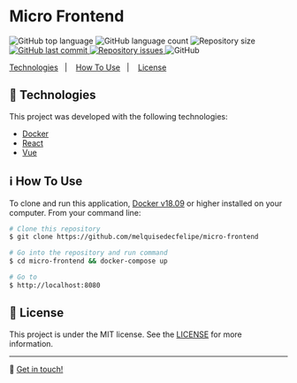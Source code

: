 <h1>Micro Frontend</h1>

<p>
  <img alt="GitHub top language" src="https://img.shields.io/github/languages/top/melquisedecfelipe/microfrontend.svg">

  <img alt="GitHub language count" src="https://img.shields.io/github/languages/count/melquisedecfelipe/microfrontend.svg">

  <img alt="Repository size" src="https://img.shields.io/github/repo-size/melquisedecfelipe/microfrontend.svg">
  
  <a href="https://github.com/melquisedecfelipe/micro-frontend/commits/master">
    <img alt="GitHub last commit" src="https://img.shields.io/github/last-commit/melquisedecfelipe/microfrontend.svg">
  </a>

  <a href="https://github.com/melquisedecfelipe/micro-frontend/issues">
    <img alt="Repository issues" src="https://img.shields.io/github/issues/melquisedecfelipe/microfrontend.svg">
  </a>

  <img alt="GitHub" src="https://img.shields.io/github/license/melquisedecfelipe/microfrontend.svg">
</p>

<p>
  <a href="#rocket-technologies">Technologies</a>&nbsp;&nbsp;&nbsp;|&nbsp;&nbsp;&nbsp;
  <a href="#information_source-how-to-use">How To Use</a>&nbsp;&nbsp;&nbsp;|&nbsp;&nbsp;&nbsp;
  <a href="#memo-license">License</a>
</p>

## :rocket: Technologies

This project was developed with the following technologies:

- [Docker](https://www.docker.com/)
- [React](https://reactjs.org/)
- [Vue](https://vuejs.org/)

## :information_source: How To Use

To clone and run this application, [Docker v18.09](https://www.docker.com/) or higher installed on your computer. From your command line:

```bash
# Clone this repository
$ git clone https://github.com/melquisedecfelipe/micro-frontend

# Go into the repository and run command
$ cd micro-frontend && docker-compose up

# Go to
$ http://localhost:8080
```

## :memo: License

This project is under the MIT license. See the [LICENSE](https://github.com/melquisedecfelipe/microfrontend/blob/master/LICENSE) for more information.

---

:wave: [Get in touch!](https://www.linkedin.com/in/melquisedecfelipe/)
